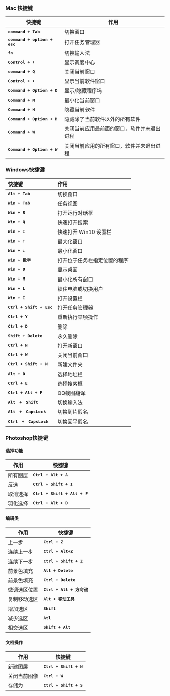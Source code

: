 ### Mac 快捷键

| 快捷键                                | 作用                                       |
| ------------------------------------- | ------------------------------------------ |
| **<kbd>command + Tab</kbd>**          | 切换窗口                                   |
| **<kbd>command + option + esc</kbd>** | 打开任务管理器                             |
| **<kbd>fn</kbd>**                     | 切换输入法                                 |
| **<kbd>Control + ⬆︎</kbd>**            | 显示调度中心                               |
| **<kbd>command + Q</kbd>**            | 关闭当前窗口                               |
| **<kbd>Control + ⬇︎</kbd>**            | 显示当前软件窗口                           |
| **<kbd>Command + Option + D</kbd>**   | 显示/隐藏程序坞                            |
| **<kbd>Command + M</kbd>**            | 最小化当前窗口                             |
| **<kbd>Command + H</kbd>**            | 隐藏当前软件                               |
| **<kbd>Command + Option + H</kbd>**   | 隐藏除了当前软件以外的所有软件             |
| **<kbd>Command + W</kbd>**            | 关闭当前应用最前面的窗口，软件并未退出进程 |
| **<kbd>Command + Option + W</kbd>**   | 关闭当前应用的所有窗口，软件并未退出进程   |

### Windows快捷键

| 快捷键                            | 作用                         |
| :-------------------------------- | :--------------------------- |
| **<kbd>Alt + Tab</kbd>**          | 切换窗口                     |
| **<kbd>Win + Tab</kbd>**          | 任务视图                     |
| **<kbd>Win + R</kbd>**            | 打开运行对话框               |
| **<kbd>Win + Q</kbd>**            | 快速打开搜索                 |
| **<kbd>Win + I</kbd>**            | 快速打开 Win10 设置栏        |
| **<kbd>Win + ↑</kbd>**            | 最大化窗口                   |
| **<kbd>Win + ↓</kbd>**            | 最小化窗口                   |
| **<kbd>Win + 数字</kbd>**         | 打开位于任务栏指定位置的程序 |
| **<kbd>Win + D</kbd>**            | 显示桌面                     |
| **<kbd>Win + M</kbd>**            | 最小化所有窗口               |
| **<kbd>Win + L</kbd>**            | 锁住电脑或切换用户           |
| **<kbd>Win + I</kbd>**            | 打开设置栏                   |
| **<kbd>Ctrl + Shift + Esc</kbd>** | 打开任务管理器               |
| **<kbd>Ctrl + Y</kbd>**           | 重新执行某项操作             |
| **<kbd>Ctrl + D</kbd>**           | 删除                         |
| **<kbd>Shift + Delete</kbd>**     | 永久删除                     |
| **<kbd>Ctrl + N</kbd>**           | 打开新窗口                   |
| **<kbd>Ctrl + W</kbd>**           | 关闭当前窗口                 |
| **<kbd>Ctrl + Shift + N</kbd>**   | 新建文件夹                   |
| **<kbd>Alt + D</kbd>**            | 选择地址栏                   |
| **<kbd>Ctrl + E</kbd>**           | 选择搜索框                   |
| **<kbd>Ctrl + Alt + F</kbd>**     | QQ截图翻译                   |
| **<kbd>Alt　+　Shift</kbd>**      | 切换输入法                   |
| **<kbd>Alt　+　CapsLock</kbd>**   | 切换到片假名                 |
| **<kbd>Ctrl　+　CapsLock</kbd>**  | 切换回平假名                 |

### Photoshop快捷键

#### 选择功能

| 作用     | 快捷键                                |
| -------- | ------------------------------------- |
| 所有图层 | **<kbd>Ctrl + Alt + A</kbd>**         |
| 反选     | **<kbd>Ctrl + Shift + I</kbd>**       |
| 取消选择 | **<kbd>Ctrl + Shift + Alt + F</kbd>** |
| 羽化选择 | **<kbd>Ctrl + Alt + D</kbd>**         |

#### 编辑类

| 作用         | 快捷键                             |
| ------------ | ---------------------------------- |
| 上一步       | **<kbd>Ctrl + Z</kbd>**            |
| 连续上一步   | **<kbd>Ctrl + Alt+Z</kbd>**        |
| 连续下一步   | **<kbd>Ctrl + Shift + Z</kbd>**    |
| 前景色填充   | **<kbd>Alt + Delete</kbd>**        |
| 前景色填充   | **<kbd>Ctrl + Delete</kbd>**       |
| 微调选区位置 | **<kbd>Ctrl + Alt + 方向键</kbd>** |
| 复制移动选区 | **<kbd>Alt + 移动工具</kbd>**      |
| 增加选区     | **<kbd>Shift</kbd>**               |
| 减少选区     | **<kbd>Atl</kbd>**                 |
| 相交选区     | **<kbd>Shift + Alt</kbd>**         |

#### 文档操作

| 作用         | 快捷键                          |
| ------------ | ------------------------------- |
| 新建图层     | **<kbd>Ctrl + Shift + N</kbd>** |
| 关闭当前图像 | **<kbd>Ctrl + W</kbd>**         |
| 存储为       | **<kbd>Ctrl + Shift + S</kbd>** |
